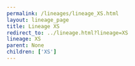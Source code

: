 ```yaml
---
permalink: /lineages/lineage_XS.html
layout: lineage_page
title: Lineage XS
redirect_to: ../lineage.html?lineage=XS
lineage: XS
parent: None
children: ['XS']
---
```


